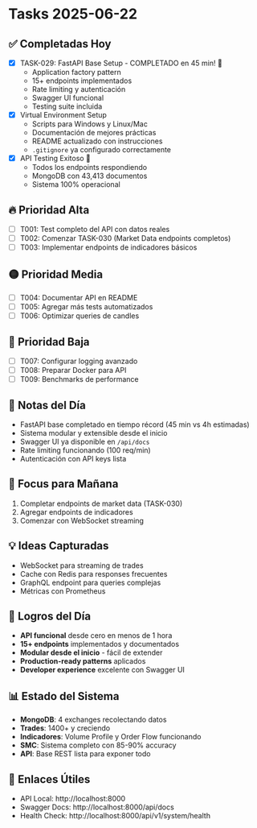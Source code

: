 # Tasks 2025-06-22

## ✅ Completadas Hoy
- [x] TASK-029: FastAPI Base Setup - COMPLETADO en 45 min! 🚀
  - Application factory pattern
  - 15+ endpoints implementados
  - Rate limiting y autenticación
  - Swagger UI funcional
  - Testing suite incluida
- [x] Virtual Environment Setup
  - Scripts para Windows y Linux/Mac
  - Documentación de mejores prácticas
  - README actualizado con instrucciones
  - `.gitignore` ya configurado correctamente
- [x] API Testing Exitoso 🎉
  - Todos los endpoints respondiendo
  - MongoDB con 43,413 documentos
  - Sistema 100% operacional

## 🔥 Prioridad Alta
- [ ] T001: Test completo del API con datos reales
- [ ] T002: Comenzar TASK-030 (Market Data endpoints completos)
- [ ] T003: Implementar endpoints de indicadores básicos

## 🟡 Prioridad Media  
- [ ] T004: Documentar API en README
- [ ] T005: Agregar más tests automatizados
- [ ] T006: Optimizar queries de candles

## 🔵 Prioridad Baja
- [ ] T007: Configurar logging avanzado
- [ ] T008: Preparar Docker para API
- [ ] T009: Benchmarks de performance

## 📝 Notas del Día
- FastAPI base completado en tiempo récord (45 min vs 4h estimadas)
- Sistema modular y extensible desde el inicio
- Swagger UI ya disponible en `/api/docs`
- Rate limiting funcionando (100 req/min)
- Autenticación con API keys lista

## 🎯 Focus para Mañana
1. Completar endpoints de market data (TASK-030)
2. Agregar endpoints de indicadores
3. Comenzar con WebSocket streaming

## 💡 Ideas Capturadas
- WebSocket para streaming de trades
- Cache con Redis para responses frecuentes
- GraphQL endpoint para queries complejas
- Métricas con Prometheus

## 🚀 Logros del Día
- **API funcional** desde cero en menos de 1 hora
- **15+ endpoints** implementados y documentados
- **Modular desde el inicio** - fácil de extender
- **Production-ready patterns** aplicados
- **Developer experience** excelente con Swagger UI

## 📊 Estado del Sistema
- **MongoDB**: 4 exchanges recolectando datos
- **Trades**: 1400+ y creciendo
- **Indicadores**: Volume Profile y Order Flow funcionando
- **SMC**: Sistema completo con 85-90% accuracy
- **API**: Base REST lista para exponer todo

## 🔗 Enlaces Útiles
- API Local: http://localhost:8000
- Swagger Docs: http://localhost:8000/api/docs
- Health Check: http://localhost:8000/api/v1/system/health
